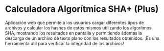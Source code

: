 # Calculadora Algorítmica SHA+ (Plus)
Aplicación web que permite a los usuarios cargar diferentes tipos de archivos y calcular los hashes de estos mismos utilizando los algorítmos SHA, mostrando los resultados en pantalla y permitiendo ádemas la descarga de un archivo de texto plano con los resultados obtenidos.
¡Es una herramienta útil para verificar la integridad de los archivos!
